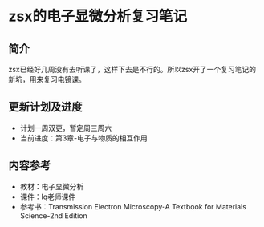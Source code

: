 # zsx的电子显微分析复习笔记

## 简介

zsx已经好几周没有去听课了，这样下去是不行的。所以zsx开了一个复习笔记的新坑，用来复习电镜课。

## 更新计划及进度

* 计划一周双更，暂定周三周六
* 当前进度：第3章-电子与物质的相互作用

## 内容参考

- 教材：电子显微分析
- 课件：lq老师课件
- 参考书：Transmission Electron Microscopy-A Textbook for Materials Science-2nd Edition
